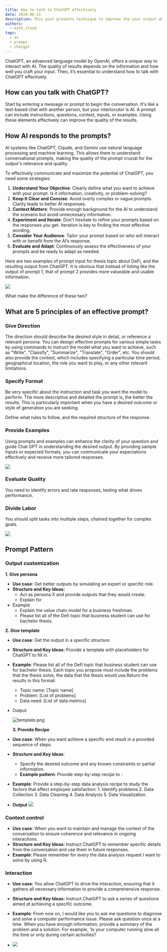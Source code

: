 ```yaml
---
title: How to talk to ChatGPT effectively
date: 2024-06-21
description: This post presents technique to improve the your output when prompting ChatGPT.
authors:
  - minh_cloud
tags:
  - ai
  - prompt
  - chatgpt
---
```


ChatGPT, an advanced language model by OpenAI, offers a unique way to interact with AI. The quality of results depends on the information and how well you craft your input. Then, it’s essential to understand how to talk with ChatGPT effectively.

## How can you talk with ChatGPT?

Start by entering a message or prompt to begin the conversation. It's like a text-based chat with another person, but your interlocutor is AI. A prompt can include instructions, questions, context, inputs, or examples. Using these elements effectively can improve the quality of the results.

## How AI responds to the prompts?

AI systems like ChatGPT, Claude, and Gemini use natural language processing and machine learning. This allows them to understand conversational prompts, making the quality of the prompt crucial for the output's relevance and quality.

To effectively communicate and maximize the potential of ChatGPT, you need some strategies:

1. **Understand Your Objective**: Clearly define what you want to achieve with your prompt. Is it information, creativity, or problem-solving?
2. **Keep It Clear and Concise**: Avoid overly complex or vague prompts. Clarity leads to better AI responses.
3. **Context Matters**: Provide enough background for the AI to understand the scenario but avoid unnecessary information.
4. **Experiment and Iterate**: Don’t hesitate to refine your prompts based on the responses you get. Iteration is key to finding the most effective wording.
5. **Consider Your Audience**: Tailor your prompt based on who will interact with or benefit from the AI’s response.
6. **Evaluate and Adapt**: Continuously assess the effectiveness of your prompts and be ready to adapt as needed.

Here are two examples of prompt input for thesis topic about DeFi, and the resulting output from ChatGPT. It is obvious that instead of listing like the output of prompt 1, that of prompt 2 provides more valueable and usable information.

![](assets/how-to-talk-to-chatgpt-effectively_compare.webp)

What make the difference of these two?

## What are 5 principles of an effective prompt?

### Give Direction

The direction should describe the desired style in detail, or reference a relevant persona. You can design effective prompts for various simple tasks by using commands to instruct the model what you want to achieve, such as "Write", "Classify", "Summarize", "Translate", "Order", etc. You should also provide the context, which includes specifying a particular time period, geographical location, the role you want to play, or any other relevant limitations.

### Specify Format

Be very specific about the instruction and task you want the model to perform. The more descriptive and detailed the prompt is, the better the results. This is particularly important when you have a desired outcome or style of generation you are seeking.

Define what rules to follow, and the required structure of the response.

### Provide Examples

Using prompts and examples can enhance the clarity of your question and guide Chat GPT in understanding the desired output. By providing sample inputs or expected formats, you can communicate your expectations effectively and receive more tailored responses.

![](assets/how-to-talk-to-chatgpt-effectively_prompt-1.webp)

### Evaluate Quality

You need to identify errors and rate responses, testing what drives performance.

### Divide Labor

You should split tasks into multiple steps, chained together for complex goals.

![](assets/how-to-talk-to-chatgpt-effectively_clean-shot-2024-06-11-at-17-07-19-2x.webp)

## Prompt Pattern

### Output customization

**1. Give persona**

- **Use case**: Get better outputs by simulating an expert or specific role.
- **Structure and Key Ideas:**
  - Act as persona X and provide outputs that they would create.
  - Explain <term> for <personaX>
- Example
  - Explain the value chain model for a business freshman.
  - Please list all of the Defi topic that business student can use for bachelor thesis.

**2. Give template**

- **Use case**: Get the output in a specific structure
- **Structure and Key Ideas:** Provide a template with placeholders for ChatGPT to fill in.
- **Example**: Please list all of the Defi topic that business student can use for bachelor thesis. Each topic you propose must include the problems that the thesis solve, the data that the thesis would use.Return the results in this format:
  - Topic name: [Topic name]
  - Problem: [List of problems]
  - Data need: [List of data metrics]
- Output

  ![template.png](assets/how-to-talk-to-chatgpt-effectively_template.webp)

  **3. Provide Recipe**

- **Use case**: When you want achieve a specific end result in a provided sequence of steps.
- **Structure and Key Ideas**:
  - Specify the desired outcome and any known constraints or partial information.
  - **Example pattern**: Provide step-by-step recipe to <do something>: <list your self-defined sequence of steps>
- **Example**: Provide a step-by-step data analysis recipe to study the factors that affect employee satisfaction: 1. Identify problems 2. Data Collection 3. Data Cleaning 4. Data Analysis 5. Data Visualization.
- **Output**
  ![](assets/how-to-talk-to-chatgpt-effectively_recepie.webp)

### Context control

- **Use case**: When you want to maintain and manage the context of the conversation to ensure coherence and relevance in ongoing interactions.
- **Structure and Key Ideas:** Instruct ChatGPT to remember specific details from the conversation and use them in future responses.
- **Example**: Please remember for every the data analysis request I want to solve by using R.

### Interaction

- **Use case**: You allow ChatGPT to drive the interaction, ensuring that it gathers all necessary information to provide a comprehensive response.
- **Structure and Key Ideas:** Instruct ChatGPT to ask a series of questions aimed at achieving a specific outcome.
- **Example**: From now on, I would like you to ask me questions to diagnose and solve a computer performance issue. Please ask question once at a time. When you have enough information, provide a summary of the problem and a solution. For example, 'Is your computer running slow all the time or only during certain activities?

- ![](assets/how-to-talk-to-chatgpt-effectively_clean-shot-2024-06-21-at-14-02-56-2x.webp)

